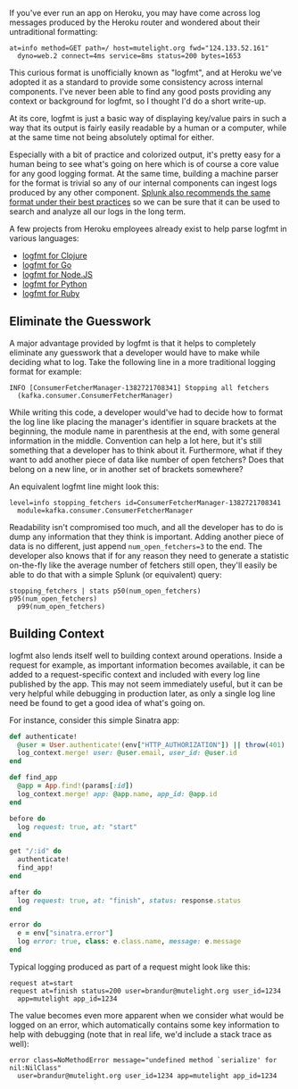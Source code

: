 If you've ever run an app on Heroku, you may have come across log messages produced by the Heroku router and wondered about their untraditional formatting:

    at=info method=GET path=/ host=mutelight.org fwd="124.133.52.161"
      dyno=web.2 connect=4ms service=8ms status=200 bytes=1653

This curious format is unofficially known as "logfmt", and at Heroku we've adopted it as a standard to provide some consistency across internal components. I've never been able to find any good posts providing any context or background for logfmt, so I thought I'd do a short write-up.

At its core, logfmt is just a basic way of displaying key/value pairs in such a way that its output is fairly easily readable by a human or a computer, while at the same time not being absolutely optimal for either.

Especially with a bit of practice and colorized output, it's pretty easy for a human being to see what's going on here which is of course a core value for any good logging format. At the same time, building a machine parser for the format is trivial so any of our internal components can ingest logs produced by any other component. [Splunk also recommends the same format under their best practices](http://dev.splunk.com/view/logging-best-practices/SP-CAAADP6) so we can be sure that it can be used to search and analyze all our logs in the long term.

A few projects from Heroku employees already exist to help parse logfmt in various languages:

* [logfmt for Clojure](https://github.com/tcrayford/logfmt)
* [logfmt for Go](http://godoc.org/github.com/kr/logfmt)
* [logfmt for Node.JS](https://github.com/csquared/node-logfmt)
* [logfmt for Python](https://pypi.python.org/pypi/logfmt/0.1)
* [logfmt for Ruby](https://github.com/cyberdelia/logfmt-ruby)

## Eliminate the Guesswork

A major advantage provided by logfmt is that it helps to completely eliminate any guesswork that a developer would have to make while deciding what to log. Take the following line in a more traditional logging format for example:

    INFO [ConsumerFetcherManager-1382721708341] Stopping all fetchers
      (kafka.consumer.ConsumerFetcherManager)

While writing this code, a developer would've had to decide how to format the log line like placing the manager's identifier in square brackets at the beginning, the module name in parenthesis at the end, with some general information in the middle. Convention can help a lot here, but it's still something that a developer has to think about it. Furthermore, what if they want to add another piece of data like number of open fetchers? Does that belong on a new line, or in another set of brackets somewhere?

An equivalent logfmt line might look this:

    level=info stopping_fetchers id=ConsumerFetcherManager-1382721708341
      module=kafka.consumer.ConsumerFetcherManager

Readability isn't compromised too much, and all the developer has to do is dump any information that they think is important. Adding another piece of data is no different, just append `num_open_fetchers=3` to the end. The developer also knows that if for any reason they need to generate a statistic on-the-fly like the average number of fetchers still open, they'll easily be able to do that with a simple Splunk (or equivalent) query:

    stopping_fetchers | stats p50(num_open_fetchers) p95(num_open_fetchers)
      p99(num_open_fetchers)

## Building Context

logfmt also lends itself well to building context around operations. Inside a request for example, as important information becomes available, it can be added to a request-specific context and included with every log line published by the app. This may not seem immediately useful, but it can be very helpful while debugging in production later, as only a single log line need be found to get a good idea of what's going on.

For instance, consider this simple Sinatra app:

``` ruby
def authenticate!
  @user = User.authenticate!(env["HTTP_AUTHORIZATION"]) || throw(401)
  log_context.merge! user: @user.email, user_id: @user.id
end

def find_app
  @app = App.find!(params[:id])
  log_context.merge! app: @app.name, app_id: @app.id
end

before do
  log request: true, at: "start"
end

get "/:id" do
  authenticate!
  find_app!
end

after do
  log request: true, at: "finish", status: response.status
end

error do
  e = env["sinatra.error"]
  log error: true, class: e.class.name, message: e.message
end
```

Typical logging produced as part of a request might look like this:

    request at=start
    request at=finish status=200 user=brandur@mutelight.org user_id=1234
      app=mutelight app_id=1234

The value becomes even more apparent when we consider what would be logged on an error, which automatically contains some key information to help with debugging (note that in real life, we'd include a stack trace as well):

    error class=NoMethodError message="undefined method `serialize' for nil:NilClass"
      user=brandur@mutelight.org user_id=1234 app=mutelight app_id=1234

